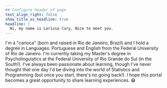 ```yaml
---
## Configure header of page
text_align_right: false
show_title_as_headline: true
headline: |
  Hi, my name is Larissa Cury. Nice to meet you.
---
```


<!-- this is a subheadline -->
I'm a "carioca" (born and raised in Rio de Janeiro, Brazil) and I hold a degree in Languages: Portuguese and English from the Federal University of Rio de Janeiro. I'm currently taking my Master's degree in Psycholinguistics at the Federal University of Rio Grande do Sul (in the South!). I've always been passionate about learning, though I've never thought that one day I'd be diving into the world of Statistics and Programming (but once you start, there's no going back!). I hope this portal becomes a great opportunity to share learning experiences. &#128513;
